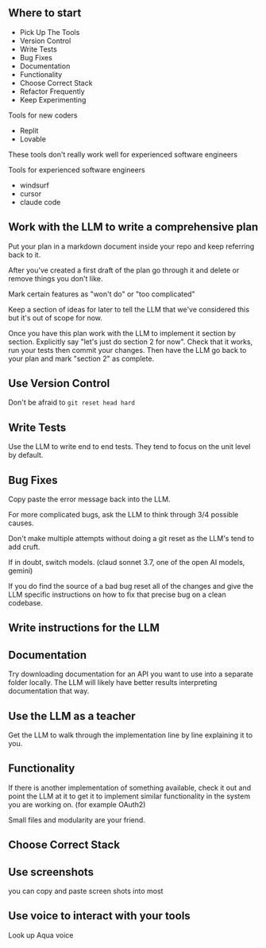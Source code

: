 ## Where to start

- Pick Up The Tools
- Version Control
- Write Tests
- Bug Fixes
- Documentation
- Functionality
- Choose Correct Stack
- Refactor Frequently
- Keep Experimenting

Tools for new coders

- Replit
- Lovable

These tools don't really work well for experienced software engineers

Tools for experienced software engineers

- windsurf
- cursor
- claude code

## Work with the LLM to write a comprehensive plan

Put your plan in a markdown document inside your repo and keep referring back to it.

After you've created a first draft of the plan go through it and delete or remove things you don't like.

Mark certain features as "won't do" or "too complicated"

Keep a section of ideas for later to tell the LLM that we've considered this but it's out of scope for now. 

Once you have this plan work with the LLM to implement it section by section. Explicitly say "let's just do section 2 for now".  Check that it works, run your tests then commit your changes.
Then have the LLM go back to your plan and mark "section 2" as complete.

## Use Version Control

Don't be afraid to `git reset head hard`

## Write Tests

Use the LLM to write end to end tests. They tend to focus on the unit level by default.

## Bug Fixes

Copy paste the error message back into the LLM.

For more complicated bugs, ask the LLM to think through 3/4 possible causes.

Don't make multiple attempts without doing a git reset as the LLM's tend to add cruft.

If in doubt, switch models. (claud sonnet 3.7, one of the open AI models, gemini)

If you do find the source of a bad bug reset all of the changes and give the LLM specific instructions on how to fix that precise bug on a clean codebase.

## Write instructions for the LLM

## Documentation

Try downloading documentation for an API you want to use into a separate folder locally. The LLM will likely have better results interpreting documentation that way.


## Use the LLM as a teacher

Get the LLM to walk through the implementation line by line explaining it to you.

## Functionality

If there is another implementation of something available, check it out and point the LLM at it to get it to implement similar functionality in the system you are working on. (for example OAuth2)

Small files and modularity are your friend.

## Choose Correct Stack

## Use screenshots

you can copy and paste screen shots into most 

## Use voice to interact with your tools

Look up Aqua voice

